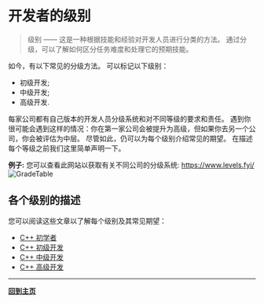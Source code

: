 # 开发者的级别

> 级别 —— 这是一种根据技能和经验对开发人员进行分类的方法。 通过分级，可以了解如何区分任务难度和处理它的预期技能。

如今，有以下常见的分级方法。 可以标记以下级别：
- 初级开发;
- 中级开发;
- 高级开发.

每家公司都有自己版本的开发人员分级系统和对不同等级的要求和责任。 遇到你很可能会遇到这样的情况：你在第一家公司会被提升为高级，但如果你去另一个公司，你会被评估为中层。 尽管如此，仍可以为每个级别介绍常见的期望。 在描述每个等级之前我们这里简单声明一下。

**例子:** 您可以查看此网站以获取有关不同公司的分级系统: https://www.levels.fyi/
![](https://github.com/Salmer/CppDeveloperRoadmap/blob/main/Russian/Grades/Source/GradeTable.PNG?raw=true "GradeTable")


## 各个级别的描述

您可以阅读这些文章以了解每个级别及其常见期望：
- [C++ 初学者](./初学者.md)
- [C++ 初级开发](./初级开发.md)
- [C++ 中级开发](./中级开发.md)
- [C++ 高级开发](./高级开发.md)

---

[**回到主页**](../README.md)